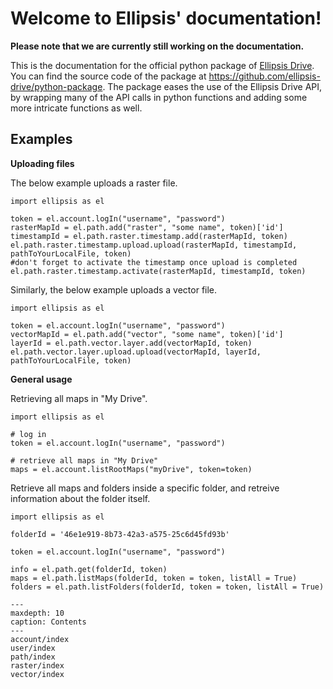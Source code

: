 # Welcome to Ellipsis' documentation!

**Please note that we are currently still working on the documentation.**

This is the documentation for the official python package of [Ellipsis Drive](https://ellipsis-drive.com/).
You can find the source code of the package at <https://github.com/ellipsis-drive/python-package>.
The package eases the use of the Ellipsis Drive API, by wrapping many of the API calls in python functions and adding some more intricate functions as well.

## Examples

**Uploading files**

The below example uploads a raster file.

    import ellipsis as el

    token = el.account.logIn("username", "password")
    rasterMapId = el.path.add("raster", "some name", token)['id']
    timestampId = el.path.raster.timestamp.add(rasterMapId, token)
    el.path.raster.timestamp.upload.upload(rasterMapId, timestampId, pathToYourLocalFile, token)
    #don't forget to activate the timestamp once upload is completed
    el.path.raster.timestamp.activate(rasterMapId, timestampId, token)

Similarly, the below example uploads a vector file.

    import ellipsis as el

    token = el.account.logIn("username", "password")
    vectorMapId = el.path.add("vector", "some name", token)['id']
    layerId = el.path.vector.layer.add(vectorMapId, token)
    el.path.vector.layer.upload.upload(vectorMapId, layerId, pathToYourLocalFile, token)

**General usage**

Retrieving all maps in "My Drive".

    import ellipsis as el

    # log in
    token = el.account.logIn("username", "password")

    # retrieve all maps in "My Drive"
    maps = el.account.listRootMaps("myDrive", token=token)

Retrieve all maps and folders inside a specific folder, and retreive information about the folder itself.

    import ellipsis as el

    folderId = '46e1e919-8b73-42a3-a575-25c6d45fd93b'

    token = el.account.logIn("username", "password")

    info = el.path.get(folderId, token)
    maps = el.path.listMaps(folderId, token = token, listAll = True)
    folders = el.path.listFolders(folderId, token = token, listAll = True)

```{toctree}
---
maxdepth: 10
caption: Contents
---
account/index
user/index
path/index
raster/index
vector/index
```

&nbsp;
&nbsp;
